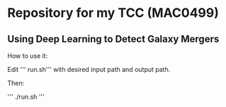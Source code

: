 # Repository for my TCC (MAC0499)

## Using Deep Learning to Detect Galaxy Mergers

How to use it:

Edit ''' run.sh''' with desired input path and output path.

Then:

'''
./run.sh
'''
